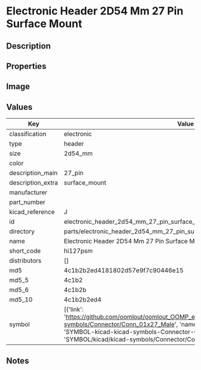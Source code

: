 # Electronic Header 2D54 Mm 27 Pin Surface Mount

## Description

## Properties


## Image


## Values

| Key | Value |
| --- | --- |
| classification | electronic |
| type | header |
| size | 2d54_mm |
| color |  |
| description_main | 27_pin |
| description_extra | surface_mount |
| manufacturer |  |
| part_number |  |
| kicad_reference | J |
| id | electronic_header_2d54_mm_27_pin_surface_mount |
| directory | parts/electronic_header_2d54_mm_27_pin_surface_mount |
| name | Electronic Header 2D54 Mm 27 Pin Surface Mount |
| short_code | hi127psm |
| distributors | [] |
| md5 | 4c1b2b2ed4181802d57e9f7c90446e15 |
| md5_5 | 4c1b2 |
| md5_6 | 4c1b2b |
| md5_10 | 4c1b2b2ed4 |
| symbol | [{'link': 'https://github.com/oomlout/oomlout_OOMP_eda_V2/tree/main/SYMBOL/kicad/kicad-symbols/Connector/Conn_01x27_Male', 'name': 'Connector : Conn_01x27_Male', 'id': 'SYMBOL-kicad-kicad-symbols-Connector-Conn_01x27_Male', 'directory': 'SYMBOL/kicad/kicad-symbols/Connector/Conn_01x27_Male/'}] |

## Notes

